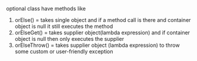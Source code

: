 optional class have methods like
1. orElse() = takes single object and if a method call is there and container object is null it still executes the method
2. orElseGet() = takes supplier object(lambda expression) and if container object is null then only executes the supplier
3. orElseThrow() = takes supplier object (lambda expression) to throw some custom or user-friendly exception